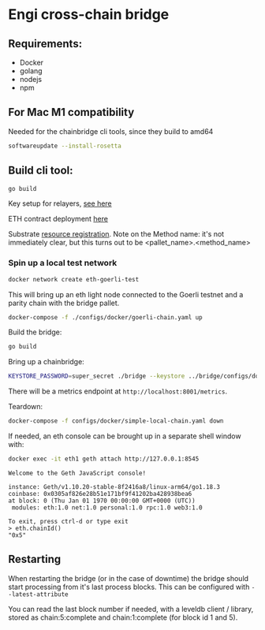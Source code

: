# Engi cross-chain bridge

## Requirements:
  - Docker
  - golang
  - nodejs
  - npm

## For Mac M1 compatibility
Needed for the chainbridge cli tools, since they build to amd64
```bash
softwareupdate --install-rosetta
```

## Build cli tool:
```bash
go build
```

Key setup for relayers, [see here](docs/account_setup.md)

ETH contract deployment [here](docs/goerli.md)

Substrate [resource registration](https://chainbridge.chainsafe.io/local/#register-relayers).
Note on the Method name: it's not immediately clear, but this turns out to be <pallet_name>.<method_name>


### Spin up a local test network

```bash
docker network create eth-goerli-test
```

This will bring up an eth light node connected to the Goerli testnet and a parity chain with the bridge pallet.
```bash
docker-compose -f ./configs/docker/goerli-chain.yaml up
```

Build the bridge:
```bash
go build
```

Bring up a chainbridge:
```bash
KEYSTORE_PASSWORD=super_secret ./bridge --keystore ../bridge/configs/docker/keys --blockstore ./blockstore --config ./relayer1.json run
```

There will be a metrics endpoint at `http://localhost:8001/metrics`.

Teardown:
```bash
docker-compose -f configs/docker/simple-local-chain.yaml down
```

If needed, an eth console can be brought up in a separate shell window with:
```bash
docker exec -it eth1 geth attach http://127.0.0.1:8545
```

```console
Welcome to the Geth JavaScript console!

instance: Geth/v1.10.20-stable-8f2416a8/linux-arm64/go1.18.3
coinbase: 0x0305af826e28b51e171bf9f41202ba428938bea6
at block: 0 (Thu Jan 01 1970 00:00:00 GMT+0000 (UTC))
 modules: eth:1.0 net:1.0 personal:1.0 rpc:1.0 web3:1.0

To exit, press ctrl-d or type exit
> eth.chainId()
"0x5"
```

## Restarting

When restarting the bridge (or in the case of downtime) the bridge should start processing from it's last process blocks. This can be configured with `--latest-attribute`

You can read the last block number if needed, with a leveldb client / library, stored as chain:5:complete and chain:1:complete (for block id 1 and 5).
